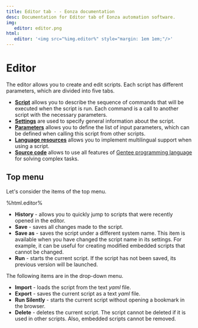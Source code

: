 ```yaml
---
title: Editor tab - - Eonza documentation
desc: Documentation for Editor tab of Eonza automation software.
img:
   editor: editor.png
html:
   editor: '<img src="%img.editor%" style="margin: 1em 1em;"/>'
---
```

# Editor

The editor allows you to create and edit scripts. Each script has different parameters, which are divided into five tabs.

* [**Script**](editor-script.html) allows you to describe the sequence of commands that will be executed when the script is run. Each command is a call to another script with the necessary parameters.
* [**Settings**](editor-settings.html) are used to specify general information about the script.
* [**Parameters**](editor-parameters.html) allows you to define the list of input parameters, which can be defined when calling this script from other scripts.
* [**Language resources**](editor-language-resources.html) allows you to implement multilingual support when using a script.
* [**Source code**](editor-source-code.html) allows to use all features of [Gentee programming language](https://github.com/gentee/gentee/) for solving complex tasks.

## Top menu

Let's consider the items of the top menu.

%html.editor%

* **History** - allows you to quickly jump to scripts that were recently opened in the editor.
* **Save** - saves all changes made to the script.
* **Save as** - saves the script under a different system name. This item is available when you have changed the script name in its settings. For example, it can be useful for creating modified embedded scripts that cannot be changed.
* **Run** - starts the current script. If the script has not been saved, its previous version will be launched.

The following items are in the drop-down menu.

* **Import** - loads the script from the text *yaml* file.
* **Export** - saves the current script as a text *yaml* file.
* **Run Silently** - starts the current script without opening a bookmark in the browser.
* **Delete** - deletes the current script. The script cannot be deleted if it is used in other scripts. Also, embedded scripts cannot be removed.
